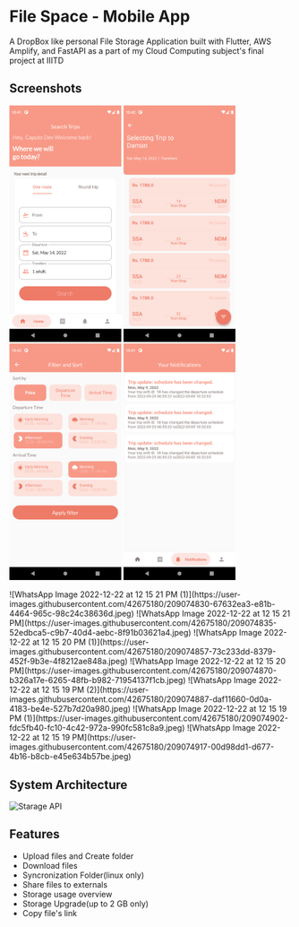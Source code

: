 
# File Space - Mobile App

A DropBox like personal File Storage Application built with Flutter, AWS Amplify, and FastAPI as a part of my Cloud Computing subject's final project at IIITD

## Screenshots
<p float="left">
  <img src="https://raw.githubusercontent.com/antonio-pedro99/irctc-app/master/screenshots/5.png" width="200" />
  <img src="https://raw.githubusercontent.com/antonio-pedro99/irctc-app/master/screenshots/6.png" width="200" />
  <img src="https://raw.githubusercontent.com/antonio-pedro99/irctc-app/master/screenshots/7.png" width="200" />
  <img src="https://raw.githubusercontent.com/antonio-pedro99/irctc-app/master/screenshots/11.png" width="200" />
</p>
![WhatsApp Image 2022-12-22 at 12 15 21 PM (1)](https://user-images.githubusercontent.com/42675180/209074830-67632ea3-e81b-4464-965c-98c24c38636d.jpeg)
![WhatsApp Image 2022-12-22 at 12 15 21 PM](https://user-images.githubusercontent.com/42675180/209074835-52edbca5-c9b7-40d4-aebc-8f91b03621a4.jpeg)
![WhatsApp Image 2022-12-22 at 12 15 20 PM (1)](https://user-images.githubusercontent.com/42675180/209074857-73c233dd-8379-452f-9b3e-4f8212ae848a.jpeg)
![WhatsApp Image 2022-12-22 at 12 15 20 PM](https://user-images.githubusercontent.com/42675180/209074870-b326a17e-6265-48fb-b982-71954137f1cb.jpeg)
![WhatsApp Image 2022-12-22 at 12 15 19 PM (2)](https://user-images.githubusercontent.com/42675180/209074887-daf11660-0d0a-4183-be4e-527b7d20a980.jpeg)
![WhatsApp Image 2022-12-22 at 12 15 19 PM (1)](https://user-images.githubusercontent.com/42675180/209074902-fdc5fb40-fc10-4c42-972a-990fc581c8a9.jpeg)
![WhatsApp Image 2022-12-22 at 12 15 19 PM](https://user-images.githubusercontent.com/42675180/209074917-00d98dd1-d677-4b16-b8cb-e45e634b57be.jpeg)

## System Architecture

![Starage API](https://user-images.githubusercontent.com/42675180/208769751-006941f7-8449-4a42-929a-bdf1f637203c.jpg)

## Features

- Upload files and Create folder
- Download files
- Syncronization Folder(linux only)
- Share files to externals
- Storage usage overview
- Storage Upgrade(up to 2 GB only)
- Copy file's link
